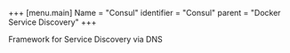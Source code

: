 +++
[menu.main]
Name = "Consul"
identifier = "Consul"
parent = "Docker Service Discovery"
+++

Framework for Service Discovery via DNS